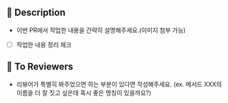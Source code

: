 ## 📝 Description
- 이번 PR에서 작업한 내용을 간략히 설명해주세요.(이미지 첨부 가능)
- [ ] 작업한 내용 정리 체크

## 💬 To Reviewers
- 리뷰어가 특별히 봐주었으면 하는 부분이 있다면 작성해주세요. (ex. 메서드 XXX의 이름을 더 잘 짓고 싶은데 혹시 좋은 명칭이 있을까요?)

<br/>
